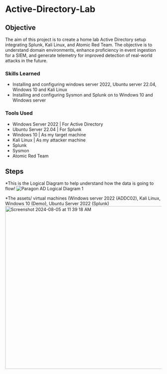 # Active-Directory-Lab

## Objective

The aim of this project is to create a home lab Active Directory setup integrating Splunk, Kali Linux, and Atomic Red Team. The objective is to understand domain environments, enhance proficiency in event ingestion for a SIEM, and generate telemetry for improved detection of real-world attacks in the future.

### Skills Learned

- Installing and configuring windows server 2022, Ubuntu server 22.04, Windows 10 and Kali Linux
- Installing and configuring Sysmon and Splunk on to Windows 10 and Windows server
### Tools Used

- Windows Server 2022 | For Active Directory
- Ubuntu Server 22.04 | For Splunk
- Windows 10 | As my target machine
- Kali Linux | As my attacker machine
- Splunk
- Sysmon
- Atomic Red Team 

## Steps


*This is the Logical Diagram to help understand how the data is going to flow!
![Paragon AD Logical Diagram 1](https://github.com/user-attachments/assets/38792190-d4fa-4226-8ae7-8126675b8784)


*The assets/ virtual machines (Windows server 2022 (ADDC02), Kali Linux, Windows 10 (Demo), Ubuntu Server 2022 (Splunk)
<img width="523" alt="Screenshot 2024-08-05 at 11 39 18 AM" src="https://github.com/user-attachments/assets/93d47480-8095-4fc4-978f-ae17e46ba7d1">


